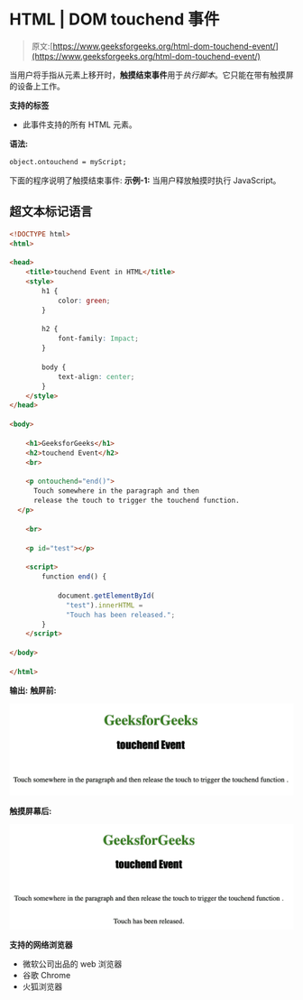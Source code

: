 # HTML | DOM touchend 事件

> 原文:[https://www.geeksforgeeks.org/html-dom-touchend-event/](https://www.geeksforgeeks.org/html-dom-touchend-event/)

当用户将手指从元素上移开时，**触摸结束事件**用于*执行脚本*。它只能在带有触摸屏的设备上工作。

**支持的标签**

*   此事件支持的所有 HTML 元素。

**语法:**

```html
object.ontouchend = myScript;
```

下面的程序说明了触摸结束事件:
**示例-1:** 当用户释放触摸时执行 JavaScript。

## 超文本标记语言

```html
<!DOCTYPE html>
<html>

<head>
    <title>touchend Event in HTML</title>
    <style>
        h1 {
            color: green;
        }

        h2 {
            font-family: Impact;
        }

        body {
            text-align: center;
        }
    </style>
</head>

<body>

    <h1>GeeksforGeeks</h1>
    <h2>touchend Event</h2>
    <br>

    <p ontouchend="end()">
      Touch somewhere in the paragraph and then
      release the touch to trigger the touchend function.
  </p>

    <br>

    <p id="test"></p>

    <script>
        function end() {

            document.getElementById(
              "test").innerHTML =
              "Touch has been released.";
        }
    </script>

</body>

</html>
```

**输出:**
**触屏前:**

![](img/bc95028cfa506ab966a299cf656a57f6.png)

**触摸屏幕后:**

![](img/3ac501f5b02a44a203cb9fa283acb985.png)

**支持的网络浏览器**

*   微软公司出品的 web 浏览器
*   谷歌 Chrome
*   火狐浏览器